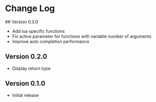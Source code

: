 # Change Log

## Version 0.3.0

-   Add lua specific functions
-   Fix active parameter for functions with variable number of arguments
-   Improve auto completion performance

## Version 0.2.0

-   Display return type

## Version 0.1.0

-   Initial release
